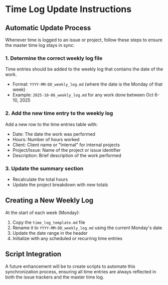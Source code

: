 # Time Log Update Instructions

## Automatic Update Process

Whenever time is logged to an issue or project, follow these steps to ensure the master time log stays in sync:

### 1. Determine the correct weekly log file

Time entries should be added to the weekly log that contains the date of the work.
- Format: `YYYY-MM-DD_weekly_log.md` (where the date is the Monday of that week)
- Example: `2025-10-06_weekly_log.md` for any work done between Oct 6-10, 2025

### 2. Add the new time entry to the weekly log

Add a new row to the time entries table with:
- Date: The date the work was performed
- Hours: Number of hours worked
- Client: Client name or "Internal" for internal projects
- Project/Issue: Name of the project or issue identifier
- Description: Brief description of the work performed

### 3. Update the summary section

- Recalculate the total hours
- Update the project breakdown with new totals

## Creating a New Weekly Log

At the start of each week (Monday):

1. Copy the `time_log_template.md` file
2. Rename it to `YYYY-MM-DD_weekly_log.md` using the current Monday's date
3. Update the date range in the header
4. Initialize with any scheduled or recurring time entries

## Script Integration

A future enhancement will be to create scripts to automate this synchronization process, ensuring all time entries are always reflected in both the issue trackers and the master time log.